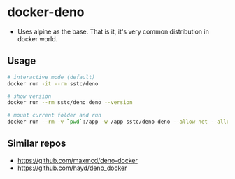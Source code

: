 # docker-deno

- Uses alpine as the base. That is it, it's very common distribution in docker world.

## Usage

```sh
# interactive mode (default)
docker run -it --rm sstc/deno

# show version
docker run --rm sstc/deno deno --version

# mount current folder and run
docker run --rm -v `pwd`:/app -w /app sstc/deno deno --allow-net --allow-write main.ts
```

## Similar repos

- https://github.com/maxmcd/deno-docker
- https://github.com/hayd/deno_docker
